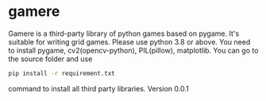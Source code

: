 # gamere
Gamere is a third-party library of python games based on pygame. 
It's suitable for writing grid games. 
Please use python 3.8 or above. 
You need to install pygame, cv2(opencv-python), PIL(pillow), matplotlib. 
You can go to the source folder and use 
```cmd
pip install -r requirement.txt
```
 command to install all third party libraries. 
 Version 0.0.1
